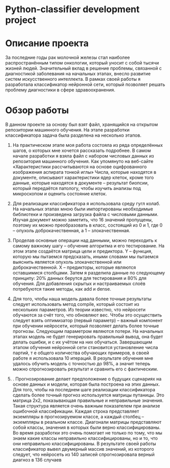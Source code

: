 # Python-classifier development project

# Описание проекта
За последние годы рак молочной железы стал наиболее распространённым типом онкологии, который уносит с собой тысячи жизней людей. Значительный вклад в решение проблемы, связанной с диагностикой заболевания на начальных этапах, внесло развитие систем искусственного интеллекта. В рамках своей работы я разработала классификатор нейронной сети, который позволяет решать проблему диагностики в сфере здравоохранения. 

# Обзор работы


В данном проекте за основу был взят файл, хранящийся на открытом репозитории машинного обучения. На этапе разработки классификатора задача была разделена на несколько этапов.
1. На практическом этапе моя работа состояла из ряда определённых шагов, о которых мне хочется рассказать подробнее. В самом начале разработки я взяла файл с набором числовых данных из репозитория машинного обучения. Как упомянуто на веб-сайте «Характеристики рассчитываются на основе оцифрованного изображения аспирата тонкой иглы» Числа, которые находятся в документе, описывают характеристики ядер клеток, кроме того данные, которые находятся в документе – результат биопсии, который передаётся патологу, чтобы изучить анализы под микроскопом и оценить состояние клеток.

2. Для реализации классификатора я использовала среду гугл колаб. На начальных этапах мною были импортированы необходимые библиотеки и произведена загрузка файла с числовыми данными. Изучая документ можно заметить, что 16 значений пропущены, поэтому их можно преобразовать в класс, состоящий из 0 и 1, где 0 – опухоль доброкачественная, а 1 – злокачественная.

3. Проделав основные операции над данными, можно переходить к самому важному шагу – обучение алгоритма и его тестирование.
На этом этапе создаётся матрица цели и предиктора. Y – функция, которую мы пытаемся предсказать, иными словами мы пытаемся выяснить является опухоль злокачественной или доброкачественной. X – предикторы, которые являются оставшимися столбцами. Затем я разделила данные по следующему принципу: 20% данных берутся для тестирования и 80% для обучения. Для добавления скрытых и настраиваемых слоёв потребуются такие методы, как add и dense. 
4. Для того, чтобы наша модель давала более точные результаты следует использовать метод compile, который состоит из нескольких параметров. Из теории известно, что нейросети обучаются за счёт того, что обновляют вес. Чтобы это осуществить следует взять оптимизатор (первый параметр) – важный компонент при обучении нейросети, который позволяет делать более точные прогнозы. Следующим параметром являются потери. На начальных этапах модель не будет генерировать правильный вывод, она будет делать ошибки, и с их учётом на них обучаться. Завершающим этапом обучения нейронной сети становится установление числа партий, т е общего количества обучающих примеров, в своей работе я использовала 10 итераций. В результате обучения мне удалось обучить модель с точностью до 98%, а значит теперь можно спрогнозировать результат и сравнить его с фактическим.

5. .  Прогнозирование делает предположение о будущих сценариях на основе данных и модели, которая была построена на этих данных. Для того, чтобы на последнем шаге реализации классификатора сделать более точный прогноз используется матрицы путаницы. Это матрица 2x2, показывающая правильные и неправильные значения. Такая структура является очень важным показателем при анализе ошибочной классификации. Каждая строка представляет экземпляры в прогнозируемом классе, а каждый столбец – экземпляры в реальном классе. Диагонали матрицы представляют собой классы, значения в которых были верно классифицированы. Во время разработки это очень помогает не только по тому, что мы знаем какие классы неправильно классифицированы, но и то, что они неправильно классифицированы. В результате своей работы классификатор вывел двумерный массив значений, из которого следует, что нейросеть из 140 записей спрогнозировала верный диагноз в 136 случаев
